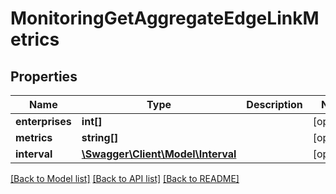 # MonitoringGetAggregateEdgeLinkMetrics

## Properties
Name | Type | Description | Notes
------------ | ------------- | ------------- | -------------
**enterprises** | **int[]** |  | [optional] 
**metrics** | **string[]** |  | [optional] 
**interval** | [**\Swagger\Client\Model\Interval**](Interval.md) |  | [optional] 

[[Back to Model list]](../README.md#documentation-for-models) [[Back to API list]](../README.md#documentation-for-api-endpoints) [[Back to README]](../README.md)


